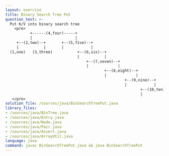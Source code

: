 ```yaml
---
layout: exercise
title: Binary Search Tree Put
question_text: >-
  Put K/V into binary search tree
    <pre>
           +------(4,four)-----+
           |                   |
     +--(2,two)--+       +--(5,five)--+
     |           |       |            |
  (1,one)   (3,three)           +--(6,six)--+
                                |           |
                                    +--(7,seven)--+
                                    |             |
                                            +--(8,eight)--+
                                            |             |
                                                     +--(9,nine)--+
                                                     |            |
                                                            +--(10,ten)--+
                                                            |            |
   </pre>
solution_file: /sources/java/BinSearchTreePut.java
library_files:
- /sources/java/BinTree.java
- /sources/java/Entry.java
- /sources/java/Node.java
- /sources/java/Pair.java
- /sources/java/Assert.java
- /sources/java/ArrayUtil.java
language: java
command: javac BinSearchTreePut.java && java BinSearchTreePut
---
```

